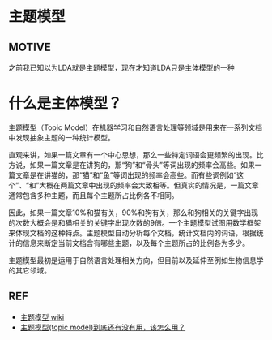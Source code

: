 # 主题模型



## MOTIVE


之前我已知以为LDA就是主题模型，现在才知道LDA只是主体模型的一种



# 什么是主体模型？


主题模型（Topic Model）在机器学习和自然语言处理等领域是用来在一系列文档中发现抽象主题的一种统计模型。

直观来讲，如果一篇文章有一个中心思想，那么一些特定词语会更频繁的出现。比方说，如果一篇文章是在讲狗的，那“狗”和“骨头”等词出现的频率会高些。如果一篇文章是在讲猫的，那“猫”和“鱼”等词出现的频率会高些。而有些词例如“这个”、“和”大概在两篇文章中出现的频率会大致相等。但真实的情况是，一篇文章通常包含多种主题，而且每个主题所占比例各不相同。

因此，如果一篇文章10%和猫有关，90%和狗有关，那么和狗相关的关键字出现的次数大概会是和猫相关的关键字出现次数的9倍。一个主题模型试图用数学框架来体现文档的这种特点。主题模型自动分析每个文档，统计文档内的词语，根据统计的信息来断定当前文档含有哪些主题，以及每个主题所占的比例各为多少。

主题模型最初是运用于自然语言处理相关方向，但目前以及延伸至例如生物信息学的其它领域。


## REF

- [主题模型 wiki](https://zh.wikipedia.org/wiki/%E4%B8%BB%E9%A2%98%E6%A8%A1%E5%9E%8B)
- [主题模型(topic model)到底还有没有用，该怎么用？](https://www.zhihu.com/question/34801598)
